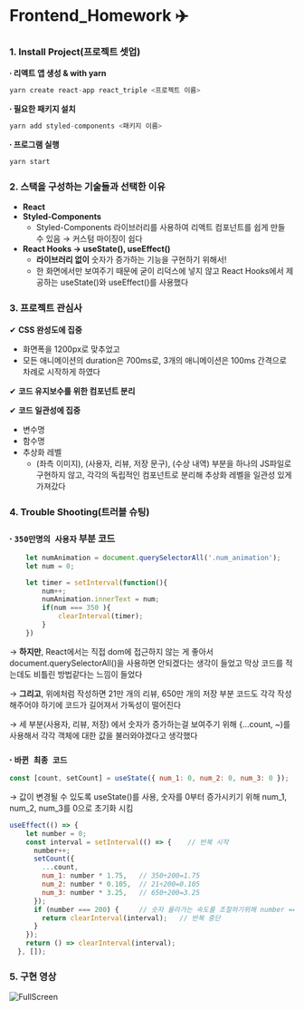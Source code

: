 # Frontend_Homework ✈️

### 1. Install Project(프로젝트 셋업)    
**∙ 리액트 앱 생성 & with yarn**

```javascript
yarn create react-app react_triple <프로젝트 이름>
```

**∙ 필요한 패키지 설치**

```javascript
yarn add styled-components <패키지 이름>
```

**∙ 프로그램 실행**

```javascript
yarn start
```

### 2. 스택을 구성하는 기술들과 선택한 이유
- **React**     
- **Styled-Components**
    - Styled-Components 라이브러리를 사용하여 리액트 컴포넌트를 쉽게 만들 수 있음 → 커스텀 마이징이 쉽다
- **React Hooks → useState(), useEffect()**   
    - **라이브러리 없이** 숫자가 증가하는 기능을 구현하기 위해서!    
    - 한 화면에서만 보여주기 때문에 굳이 리덕스에 넣지 않고 React Hooks에서 제공하는 useState()와 useEffect()를 사용했다

### 3. 프로젝트 관심사
✔︎ **CSS 완성도에 집중**    
  - 화면폭을 1200px로 맞추었고
  - 모든 애니메이션의 duration은 700ms로, 3개의 애니메이션은 100ms 간격으로 차례로 시작하게 하였다   

✔︎ **코드 유지보수를 위한 컴포넌트 분리**    

✔︎ **코드 일관성에 집중**    
  - 변수명     
  - 함수명    
  - 추상화 레벨      
    - (좌측 이미지), (사용자, 리뷰, 저장 문구), (수상 내역) 부분을 하나의 JS파일로 구현하지 않고, 각각의 독립적인 컴포넌트로 분리해 추상화 레벨을 일관성 있게 가져갔다

### 4. Trouble Shooting(트러블 슈팅)   
### ∙ `350만명의 사용자` 부분 코드
```javascript
    let numAnimation = document.querySelectorAll('.num_animation');
    let num = 0;

    let timer = setInterval(function(){
        num++;
        numAnimation.innerText = num;
        if(num === 350 ){
            clearInterval(timer);
        }
    })
``` 
→ **하지만**, React에서는 직접 dom에 접근하지 않는 게 좋아서 document.querySelectorAll()을 사용하면 안되겠다는 생각이 들었고 막상 코드를 적는데도 비틀린 방법같다는 느낌이 들었다  

→ **그리고**, 위에처럼 작성하면 21만 개의 리뷰, 650만 개의 저장 부분 코드도 각각 작성해주어야 하기에 코드가 길어져서 가독성이 떨어진다

→ 세 부분(사용자, 리뷰, 저장) 에서 숫자가 증가하는걸 보여주기 위해 {...count, ~)를 사용해서 각각 객체에 대한 값을 불러와야겠다고 생각했다    

### ∙ `바뀐 최종 코드`    
```javascript
const [count, setCount] = useState({ num_1: 0, num_2: 0, num_3: 0 });
```
→ 값이 변경될 수 있도록 useState()를 사용, 숫자를 0부터 증가시키기 위해 num_1, num_2, num_3를 0으로 초기화 시킴    

```javascript
useEffect(() => {
    let number = 0;
    const interval = setInterval(() => {    // 반복 시작
      number++;
      setCount({
        ...count,
        num_1: number * 1.75,   // 350÷200=1.75
        num_2: number * 0.105,  // 21÷200=0.105
        num_3: number * 3.25,   // 650÷200=3.25
      });
      if (number === 200) {     // 숫자 올라가는 속도를 조절하기위해 number === 200 로 설정     
        return clearInterval(interval);   // 반복 중단
      }
    });
    return () => clearInterval(interval);
  }, []);
```

### 5. 구현 영상   
![FullScreen](https://user-images.githubusercontent.com/57293780/133728399-5b320573-3740-4898-9e46-4544bc4ebff6.gif)
